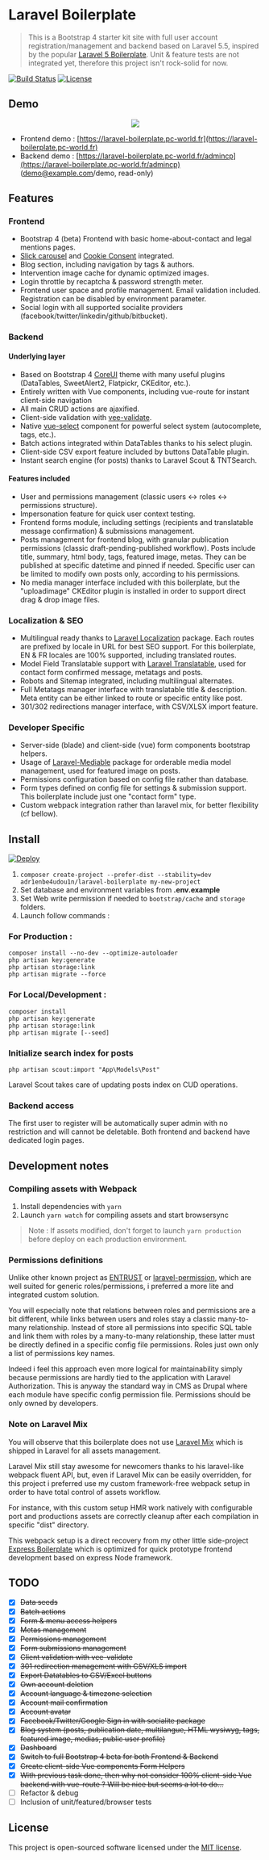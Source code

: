 # Laravel Boilerplate
> This is a Bootstrap 4 starter kit site with full user account registration/management and backend based on Laravel 5.5, inspired by the popular [Laravel 5 Boilerplate](https://github.com/rappasoft/laravel-5-boilerplate). Unit & feature tests are not integrated yet, therefore this project isn't rock-solid for now. 

[![Build Status](https://drone.pc-world.fr/api/badges/adr1enbe4udou1n/laravel-boilerplate/status.svg)](https://drone.pc-world.fr/adr1enbe4udou1n/laravel-boilerplate)
[![License](https://poser.pugx.org/adr1enbe4udou1n/laravel-boilerplate/license)](https://packagist.org/packages/adr1enbe4udou1n/laravel-boilerplate)

## Demo

<p align="center">
<img src="https://user-images.githubusercontent.com/3679080/29774712-d2f213e6-8c02-11e7-89b9-9578a6780f54.gif">
</p>

* Frontend demo : [https://laravel-boilerplate.pc-world.fr](https://laravel-boilerplate.pc-world.fr)
* Backend demo : [https://laravel-boilerplate.pc-world.fr/admincp](https://laravel-boilerplate.pc-world.fr/admincp) (demo@example.com/demo, read-only)

## Features

### Frontend

* Bootstrap 4 (beta) Frontend with basic home-about-contact and legal mentions pages.
* [Slick carousel](http://kenwheeler.github.io/slick/) and [Cookie Consent](https://cookieconsent.insites.com/) integrated.
* Blog section, including navigation by tags & authors.
* Intervention image cache for dynamic optimized images.
* Login throttle by recaptcha & password strength meter.
* Frontend user space and profile management. Email validation included. Registration can be disabled by environment parameter.
* Social login with all supported socialite providers (facebook/twitter/linkedin/github/bitbucket).

### Backend

#### Underlying layer

* Based on Bootstrap 4 [CoreUI](https://github.com/mrholek/CoreUI-Free-Bootstrap-Admin-Template) theme with many useful plugins (DataTables, SweetAlert2, Flatpickr, CKEditor, etc.).
* Entirely written with Vue components, including vue-route for instant client-side navigation
* All main CRUD actions are ajaxified.
* Client-side validation with [vee-validate](https://github.com/baianat/vee-validate).
* Native [vue-select](https://github.com/sagalbot/vue-select) component for powerful select system (autocomplete, tags, etc.).
* Batch actions integrated within DataTables thanks to his select plugin.
* Client-side CSV export feature included by buttons DataTable plugin.
* Instant search engine (for posts) thanks to Laravel Scout & TNTSearch.

#### Features included

* User and permissions management (classic users <-> roles <-> permissions structure).
* Impersonation feature for quick user context testing.
* Frontend forms module, including settings (recipients and translatable message confirmation) & submissions management.
* Posts management for frontend blog, with granular publication permissions (classic draft-pending-published workflow). Posts include title, summary, html body, tags, featured image, metas. They can be published at specific datetime and pinned if needed. Specific user can be limited to modify own posts only, according to his permissions.
* No media manager interface included with this boilerplate, but the "uploadimage" CKEditor plugin is installed in order to support direct drag & drop image files.

### Localization & SEO

* Multilingual ready thanks to [Laravel Localization](https://github.com/mcamara/laravel-localization) package. Each routes are prefixed by locale in URL for best SEO support. For this boilerplate, EN & FR locales are 100% supported, including translated routes.
* Model Field Translatable support with [Laravel Translatable](https://github.com/dimsav/laravel-translatable), used for contact form confirmed message, metatags and posts.
* Robots and Sitemap integrated, including multilingual alternates.
* Full Metatags manager interface with translatable title & description. Meta entity can be either linked to route or specific entity like post.
* 301/302 redirections manager interface, with CSV/XLSX import feature.

### Developer Specific

* Server-side (blade) and client-side (vue) form components bootstrap helpers.
* Usage of [Laravel-Mediable](https://github.com/plank/laravel-mediable) package for orderable media model management, used for featured image on posts.
* Permissions configuration based on config file rather than database.
* Form types defined on config file for settings & submission support. This boilerplate include just one "contact form" type.
* Custom webpack integration rather than laravel mix, for better flexibility (cf bellow).

## Install

[![Deploy](https://www.herokucdn.com/deploy/button.png)](https://heroku.com/deploy)

1. `composer create-project --prefer-dist --stability=dev adr1enbe4udou1n/laravel-boilerplate my-new-project`
2. Set database and environment variables from **.env.example**
3. Set Web write permission if needed to `bootstrap/cache` and `storage` folders.
4. Launch follow commands :

### For Production :

```shell
composer install --no-dev --optimize-autoloader
php artisan key:generate
php artisan storage:link
php artisan migrate --force
```

### For Local/Development :

```shell
composer install
php artisan key:generate
php artisan storage:link
php artisan migrate [--seed]
```

### Initialize search index for posts

```shell
php artisan scout:import "App\Models\Post"
```

Laravel Scout takes care of updating posts index on CUD operations.

### Backend access

The first user to register will be automatically super admin with no restriction and will cannot be deletable.
Both frontend and backend have dedicated login pages.

## Development notes

### Compiling assets with Webpack

1. Install dependencies with `yarn`
2. Launch `yarn watch` for compiling assets and start browsersync

> Note : If assets modified, don't forget to launch `yarn production` before deploy on each production environment.

### Permissions definitions

Unlike other known project as [ENTRUST](https://github.com/Zizaco/entrust) or [laravel-permission](https://github.com/spatie/laravel-permission), which are well suited for generic roles/permissions, i preferred a more lite and integrated custom solution.

You will especially note that relations between roles and permissions are a bit different, while links between users and roles stay a classic many-to-many relationship. Instead of store all permissions into specific SQL table and link them with roles by a many-to-many relationship, these latter must be directly defined in a specific config file permissions. Roles just own only a list of permissions key names.

Indeed i feel this approach even more logical for maintainability simply because permissions are hardly tied to the application with Laravel Authorization. This is anyway the standard way in CMS as Drupal where each module have specific config permission file. Permissions should be only owned by developers.

### Note on Laravel Mix

You will observe that this boilerplate does not use [Laravel Mix](https://github.com/JeffreyWay/laravel-mix) which is shipped in Laravel for all assets management.

Laravel Mix still stay awesome for newcomers thanks to his laravel-like webpack fluent API, but, even if Laravel Mix can be easily overridden, for this project i preferred use my custom framework-free webpack setup in order to have total control of assets workflow.

For instance, with this custom setup HMR work natively with configurable port and productions assets are correctly cleanup after each compilation in specific "dist" directory.

This webpack setup is a direct recovery from my other little side-project [Express Boilerplate](https://github.com/adr1enbe4udou1n/express-boilerplate) which is optimized for quick prototype frontend development based on express Node framework.

## TODO

- [x] <s>Data seeds</s>
- [x] <s>Batch actions</s>
- [x] <s>Form & menu access helpers</s>
- [x] <s>Metas management</s>
- [x] <s>Permissions management</s>
- [x] <s>Form submissions management</s>
- [x] <s>Client validation with vee-validate</s>
- [x] <s>301 redirection management with CSV/XLS import</s>
- [x] <s>Export Datatables to CSV/Excel buttons</s>
- [x] <s>Own account deletion</s>
- [x] <s>Account language & timezone selection</s>
- [x] <s>Account mail confirmation</s>
- [x] <s>Account avatar</s>
- [x] <s>Facebook/Twitter/Google Sign in with socialite package</s>
- [x] <s>Blog system (posts, publication date, multilangue, HTML wysiwyg, tags, featured image, medias, public user profile)</s>
- [x] <s>Dashboard</s>
- [x] <s>Switch to full Bootstrap 4 beta for both Frontend & Backend</s>
- [x] <s>Create client-side Vue components Form Helpers</s>
- [x] <s>With previous task done, then why not consider 100% client-side Vue backend with vue-route ? Will be nice but seems a lot to do...</s>
- [ ] Refactor & debug
- [ ] Inclusion of unit/featured/browser tests

## License

This project is open-sourced software licensed under the [MIT license](https://adr1enbe4udou1n.mit-license.org).
